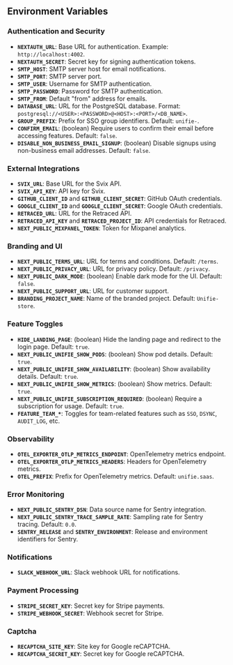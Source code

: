 ## Environment Variables

### Authentication and Security

- **`NEXTAUTH_URL`**: Base URL for authentication. Example: `http://localhost:4002`.
- **`NEXTAUTH_SECRET`**: Secret key for signing authentication tokens.
- **`SMTP_HOST`**: SMTP server host for email notifications.
- **`SMTP_PORT`**: SMTP server port.
- **`SMTP_USER`**: Username for SMTP authentication.
- **`SMTP_PASSWORD`**: Password for SMTP authentication.
- **`SMTP_FROM`**: Default "from" address for emails.
- **`DATABASE_URL`**: URL for the PostgreSQL database. Format: `postgresql://<USER>:<PASSWORD>@<HOST>:<PORT>/<DB_NAME>`.
- **`GROUP_PREFIX`**: Prefix for SSO group identifiers. Default: `unifie-`.
- **`CONFIRM_EMAIL`**: (boolean) Require users to confirm their email before accessing features. Default: `false`.
- **`DISABLE_NON_BUSINESS_EMAIL_SIGNUP`**: (boolean) Disable signups using non-business email addresses. Default: `false`.

### External Integrations

- **`SVIX_URL`**: Base URL for the Svix API.
- **`SVIX_API_KEY`**: API key for Svix.
- **`GITHUB_CLIENT_ID`** and **`GITHUB_CLIENT_SECRET`**: GitHub OAuth credentials.
- **`GOOGLE_CLIENT_ID`** and **`GOOGLE_CLIENT_SECRET`**: Google OAuth credentials.
- **`RETRACED_URL`**: URL for the Retraced API.
- **`RETRACED_API_KEY`** and **`RETRACED_PROJECT_ID`**: API credentials for Retraced.
- **`NEXT_PUBLIC_MIXPANEL_TOKEN`**: Token for Mixpanel analytics.

### Branding and UI

- **`NEXT_PUBLIC_TERMS_URL`**: URL for terms and conditions. Default: `/terms`.
- **`NEXT_PUBLIC_PRIVACY_URL`**: URL for privacy policy. Default: `/privacy`.
- **`NEXT_PUBLIC_DARK_MODE`**: (boolean) Enable dark mode for the UI. Default: `false`.
- **`NEXT_PUBLIC_SUPPORT_URL`**: URL for customer support.
- **`BRANDING_PROJECT_NAME`**: Name of the branded project. Default: `Unifie-store`.

### Feature Toggles

- **`HIDE_LANDING_PAGE`**: (boolean) Hide the landing page and redirect to the login page. Default: `true`.
- **`NEXT_PUBLIC_UNIFIE_SHOW_PODS`**: (boolean) Show pod details. Default: `true`.
- **`NEXT_PUBLIC_UNIFIE_SHOW_AVAILABILITY`**: (boolean) Show availability details. Default: `true`.
- **`NEXT_PUBLIC_UNIFIE_SHOW_METRICS`**: (boolean) Show metrics. Default: `true`.
- **`NEXT_PUBLIC_UNIFIE_SUBSCRIPTION_REQUIRED`**: (boolean) Require a subscription for usage. Default: `true`.
- **`FEATURE_TEAM_*`**: Toggles for team-related features such as `SSO`, `DSYNC`, `AUDIT_LOG`, etc.

### Observability

- **`OTEL_EXPORTER_OTLP_METRICS_ENDPOINT`**: OpenTelemetry metrics endpoint.
- **`OTEL_EXPORTER_OTLP_METRICS_HEADERS`**: Headers for OpenTelemetry metrics.
- **`OTEL_PREFIX`**: Prefix for OpenTelemetry metrics. Default: `unifie.saas`.

### Error Monitoring

- **`NEXT_PUBLIC_SENTRY_DSN`**: Data source name for Sentry integration.
- **`NEXT_PUBLIC_SENTRY_TRACE_SAMPLE_RATE`**: Sampling rate for Sentry tracing. Default: `0.0`.
- **`SENTRY_RELEASE`** and **`SENTRY_ENVIRONMENT`**: Release and environment identifiers for Sentry.

### Notifications

- **`SLACK_WEBHOOK_URL`**: Slack webhook URL for notifications.

### Payment Processing

- **`STRIPE_SECRET_KEY`**: Secret key for Stripe payments.
- **`STRIPE_WEBHOOK_SECRET`**: Webhook secret for Stripe.

### Captcha

- **`RECAPTCHA_SITE_KEY`**: Site key for Google reCAPTCHA.
- **`RECAPTCHA_SECRET_KEY`**: Secret key for Google reCAPTCHA.
